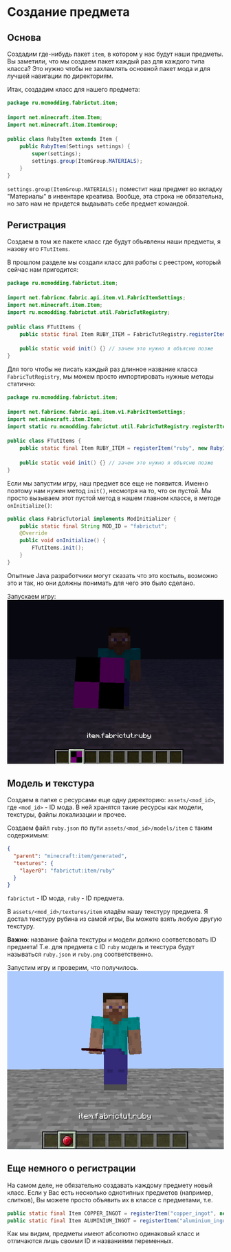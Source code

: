 # Создание предмета

## Основа
Создадим где-нибудь пакет `item`, в котором у нас будут наши предметы. Вы заметили, что мы создаем пакет каждый раз для каждого типа класса?
Это нужно чтобы не захламлять основной пакет мода и для лучшей навигации по директориям.

Итак, создадим класс для нашего предмета:
```java
package ru.mcmodding.fabrictut.item;

import net.minecraft.item.Item;
import net.minecraft.item.ItemGroup;

public class RubyItem extends Item {
    public RubyItem(Settings settings) {
        super(settings);
        settings.group(ItemGroup.MATERIALS);
    }
}
```
`settings.group(ItemGroup.MATERIALS);` поместит наш предмет во вкладку "Материалы" в инвентаре креатива. Вообще, эта строка не обязательна, но зато нам не придется выдаывать себе предмет командой.

## Регистрация
Создаем в том же пакете класс где будут объявлены наши предметы, я назову его `FTutItems`.

В прошлом разделе мы создали класс для работы с реестром, который сейчас нам пригодится:
```java
package ru.mcmodding.fabrictut.item;

import net.fabricmc.fabric.api.item.v1.FabricItemSettings;
import net.minecraft.item.Item;
import ru.mcmodding.fabrictut.util.FabricTutRegistry;

public class FTutItems {
    public static final Item RUBY_ITEM = FabricTutRegistry.registerItem("ruby", new RubyItem(new FabricItemSettings()));
    
    public static void init() {} // зачем это нужно я объясню позже
}
```
Для того чтобы не писать каждый раз длинное название класса `FabricTutRegistry`, мы можем просто импортировать нужные методы статично:
```java
package ru.mcmodding.fabrictut.item;

import net.fabricmc.fabric.api.item.v1.FabricItemSettings;
import net.minecraft.item.Item;
import static ru.mcmodding.fabrictut.util.FabricTutRegistry.registerItem; // импортировали только метод

public class FTutItems {
    public static final Item RUBY_ITEM = registerItem("ruby", new RubyItem(new FabricItemSettings()));

    public static void init() {} // зачем это нужно я объясню позже
}
```
Если мы запустим игру, наш предмет все еще не появится. Именно поэтому нам нужен метод `init()`, несмотря на то, что он пустой.
Мы просто вызываем этот пустой метод в нашем главном классе, в методе `onInitialize()`:
```java
public class FabricTutorial implements ModInitializer {
    public static final String MOD_ID = "fabrictut";
    @Override
    public void onInitialize() {
        FTutItems.init();
    }
}
```
Опытные Java разработчики могут сказать что это костыль, возможно это и так, но они должны понимать для чего это было сделано.

Запускаем игру:
![скриншот в игре](images/creating_item_1.png)

## Модель и текстура
Создаем в папке с ресурсами еще одну директорию: `assets/<mod_id>`, где `<mod_id>` - ID мода. В ней хранятся такие ресурсы как модели, текстуры, файлы локализации и прочее.

Создаем файл `ruby.json` по пути `assets/<mod_id>/models/item` с таким содержимым:
```json
{
  "parent": "minecraft:item/generated",
  "textures": {
    "layer0": "fabrictut:item/ruby"
  }
}
```
`fabrictut` - ID мода, `ruby` - ID предмета.

В `assets/<mod_id>/textures/item` кладём нашу текстуру предмета. Я достал текстуру рубина из самой игры, Вы можете взять любую другую текстуру.

**Важно**: название файла текстуры и модели должно соответсвовать ID предмета! Т.е. для предмета с ID `ruby` модель и текстура будут называться `ruby.json` и `ruby.png` соответственно.

Запустим игру и проверим, что получилось.
![скриншот в игре](images/creating_item_2.png)

## Еще немного о регистрации
На самом деле, не обязательно создавать каждому предмету новый класс. Если у Вас есть несколько однотипных предметов (например, слитков), Вы можете просто объявить их в классе с предметами, т.е.
```java
public static final Item COPPER_INGOT = registerItem("copper_ingot", new Item(new FabricItemSettings()));
public static final Item ALUMINIUM_INGOT = registerItem("aluminium_ingot", new Item(new FabricItemSettings()));
```
Как мы видим, предметы имеют абсолютно одинаковый класс и отличаются лишь своими ID и названиями переменных.
